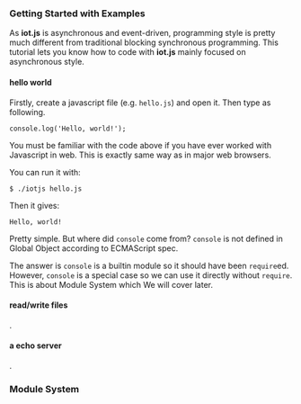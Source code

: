 ### Getting Started with Examples
As **iot.js** is asynchronous and event-driven, programming style is pretty much different from traditional blocking synchronous programming. This tutorial lets you know how to code with **iot.js** mainly focused on asynchronous style.

#### hello world
Firstly, create a javascript file (e.g. `hello.js`) and open it. Then type as following.
```
console.log('Hello, world!');
```

You must be familiar with the code above if you have ever worked with Javascript in web. This is exactly same way as in major web browsers.

You can run it with:
```
$ ./iotjs hello.js
```

Then it gives:
```
Hello, world!
```

Pretty simple. But where did `console` come from? `console` is not defined in Global Object according to ECMAScript spec.

The answer is `console` is a builtin module so it should have been `require`ed. However, `console` is a special case so we can use it directly without `require`. This is about Module System which We will cover later.

#### read/write files
.

#### a echo server
.

### Module System